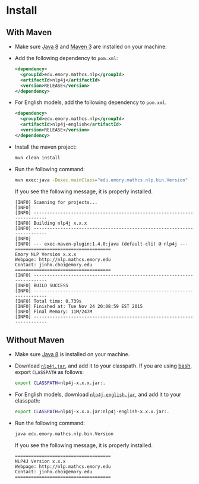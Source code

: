 # Install

## With Maven

* Make sure [Java 8](http://www.oracle.com/technetwork/java/javase/) and [Maven 3](https://maven.apache.org) are installed on your machine.
* Add the following dependency to `pom.xml`:

	```xml
    <dependency>
      <groupId>edu.emory.mathcs.nlp</groupId>
      <artifactId>nlp4j</artifactId>
      <version>RELEASE</version>
    </dependency>
	```

* For English models, add the following dependency to `pom.xml`.

	```xml
    <dependency>
      <groupId>edu.emory.mathcs.nlp</groupId>
      <artifactId>nlp4j-english</artifactId>
      <version>RELEASE</version>
    </dependency>
	```
	
* Install the maven project:

	```bash
	mvn clean install
	```
	
* Run the following command:

	```bash
	mvn exec:java -Dexec.mainClass="edu.emory.mathcs.nlp.bin.Version"
	```

	If you see the following message, it is properly installed.

	```
	[INFO] Scanning for projects...
	[INFO]                                                                         
	[INFO] ------------------------------------------------------------------------
	[INFO] Building nlp4j x.x.x
	[INFO] ------------------------------------------------------------------------
	[INFO] 
	[INFO] --- exec-maven-plugin:1.4.0:java (default-cli) @ nlp4j ---
	====================================
	Emory NLP Version x.x.x
	Webpage: http://nlp.mathcs.emory.edu
	Contact: jinho.choi@emory.edu
	====================================
	[INFO] ------------------------------------------------------------------------
	[INFO] BUILD SUCCESS
	[INFO] ------------------------------------------------------------------------
	[INFO] Total time: 0.739s
	[INFO] Finished at: Tue Nov 24 20:08:59 EST 2015
	[INFO] Final Memory: 11M/247M
	[INFO] ------------------------------------------------------------------------
	```

## Without Maven

* Make sure [Java 8](http://www.oracle.com/technetwork/java/javase/) is installed on your machine.
* Download [`nlp4j.jar`](http://nlp.mathcs.emory.edu/nlp4j/nlp4j-1.1.2.jar), and add it to your classpath. If you are using [bash](https://www.gnu.org/software/bash/), export `CLASSPATH` as follows:

	```bash
	export CLASSPATH=nlp4j-x.x.x.jar:.
	```

* For English models, download [`nlp4j-english.jar`](http://search.maven.org/remotecontent?filepath=edu/emory/mathcs/nlp/nlp4j-english/1.1.1/nlp4j-english-1.1.1.jar), and add it to your classpath:

	```bash
	export CLASSPATH=nlp4j-x.x.x.jar:nlp4j-english-x.x.x.jar:.
	```
	
* Run the following command:

	```bash
	java edu.emory.mathcs.nlp.bin.Version
	```

	If you see the following message, it is properly installed.

	```
	====================================
	NLP4J Version x.x.x
	Webpage: http://nlp.mathcs.emory.edu
	Contact: jinho.choi@emory.edu
	====================================
	```